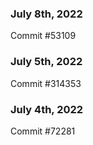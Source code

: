 ### July 8th, 2022

Commit #53109

### July 5th, 2022

Commit #314353


### July 4th, 2022

Commit #72281
